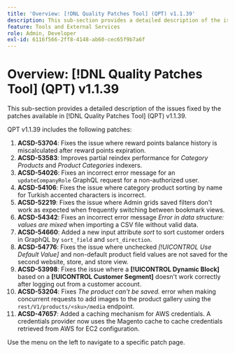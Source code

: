 ```yaml
---
title: 'Overview: [!DNL Quality Patches Tool] (QPT) v1.1.39'
description: This sub-section provides a detailed description of the issues fixed by the patches available in [!DNL Quality Patches Tool] (QPT) v1.1.39.
feature: Tools and External Services
role: Admin, Developer
exl-id: 6116f566-2ff8-4148-ab60-cec65f9b7a6f
---
```

# Overview: [!DNL Quality Patches Tool] (QPT) v1.1.39

This sub-section provides a detailed description of the issues fixed by the patches available in [!DNL Quality Patches Tool] (QPT) v1.1.39.

QPT v1.1.39 includes the following patches:

1. **ACSD-53704**: Fixes the issue where reward points balance history is miscalculated after reward points expiration.
1. **ACSD-53583**: Improves partial reindex performance for *Category Products* and *Product Categories* indexers.
1. **ACSD-54026**: Fixes an incorrect error message for an `updateCompanyRole` GraphQL request for a non-authorized user.
1. **ACSD-54106**: Fixes the issue where category product sorting by name for Turkish accented characters is incorrect.
1. **ACSD-52219**: Fixes the issue where Admin grids saved filters don't work as expected when frequently switching between bookmark views.
1. **ACSD-54342**: Fixes an incorrect error message *Error in data structure: values are mixed* when importing a CSV file without valid data.
1. **ACSD-54660**: Added a new input attribute *sort* to sort customer orders in GraphQL by `sort_field` and `sort_direction`.
1. **ACSD-54776**: Fixes the issue where unchecked *[!UICONTROL Use Default Value]* and non-default product field values are not saved for the second website, store, and store view.
1. **ACSD-53998**: Fixes the issue where a **[!UICONTROL Dynamic Block]** based on a **[!UICONTROL Customer Segment]** doesn't work correctly after logging out from a customer account.
1. **ACSD-53204**: Fixes *The product can't be saved.* error when making concurrent requests to add images to the product gallery using the `rest/V1/products/<sku>/media` endpoint.
1. **ACSD-47657**: Added a caching mechanism for AWS credentials. A credentials provider now uses the Magento cache to cache credentials retrieved from AWS for EC2 configuration.

Use the menu on the left to navigate to a specific patch page.
